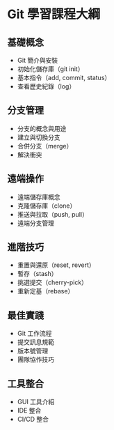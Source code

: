 # Git 學習課程大綱

## 基礎概念
- Git 簡介與安裝
- 初始化儲存庫（git init）
- 基本指令（add, commit, status）
- 查看歷史紀錄（log）

## 分支管理
- 分支的概念與用途
- 建立與切換分支
- 合併分支（merge）
- 解決衝突

## 遠端操作
- 遠端儲存庫概念
- 克隆儲存庫（clone）
- 推送與拉取（push, pull）
- 遠端分支管理

## 進階技巧
- 重置與還原（reset, revert）
- 暫存（stash）
- 挑選提交（cherry-pick）
- 重新定基（rebase）

## 最佳實踐
- Git 工作流程
- 提交訊息規範
- 版本號管理
- 團隊協作技巧

## 工具整合
- GUI 工具介紹
- IDE 整合
- CI/CD 整合